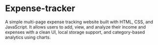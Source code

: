 # Expense-tracker
A simple multi-page expense tracking website built with HTML, CSS, and JavaScript. It allows users to add, view, and analyze their income and expenses with a clean UI, local storage support, and category-based analytics using charts.
